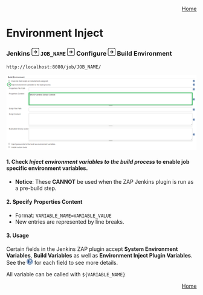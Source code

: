<a href='https://github.com/jenkinsci/zaproxy-plugin/tree/development#table-of-contents-'><div align="right">Home</div></a>

Environment Inject
==================

### Jenkins ![Image of Right Arrow](../images/arrow_right.png) `JOB_NAME` ![Image of Right Arrow](../images/arrow_right.png) Configure ![Image of Right Arrow](../images/arrow_right.png) Build Environment

`http://localhost:8080/job/JOB_NAME/`

![Image of Env Injector](../images/ENV_INJECTOR.png)

#### 1. Check <i>Inject environment variables to the build process</i> to enable job specific environment variables.

- <b>Notice</b>: These <b>CANNOT</b> be used when the ZAP Jenkins plugin is run as a pre-build step.

#### 2. Specify Properties Content

- Format: `VARIABLE_NAME=VARIABLE_VALUE`
- New entries are represented by line breaks.

#### 3. Usage

Certain fields in the Jenkins ZAP plugin accept <b>System Environment Variables</b>, <b>Build Variables</b> as well as <b>Environment Inject Plugin Variables</b>. See the ![Image of Help](../images/help.png) for each field to see more details.

All variable can be called with `${VARIABLE_NAME}` 

<a href='https://github.com/jenkinsci/zaproxy-plugin/tree/development#table-of-contents-'><div align="right">Home</div></a>
